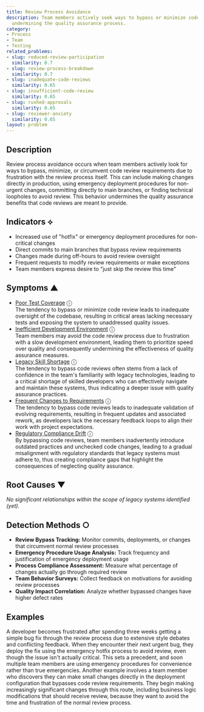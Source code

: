 ```yaml
---
title: Review Process Avoidance
description: Team members actively seek ways to bypass or minimize code review requirements,
  undermining the quality assurance process.
category:
- Process
- Team
- Testing
related_problems:
- slug: reduced-review-participation
  similarity: 0.7
- slug: review-process-breakdown
  similarity: 0.7
- slug: inadequate-code-reviews
  similarity: 0.65
- slug: insufficient-code-review
  similarity: 0.65
- slug: rushed-approvals
  similarity: 0.65
- slug: reviewer-anxiety
  similarity: 0.65
layout: problem
---
```


## Description

Review process avoidance occurs when team members actively look for ways to bypass, minimize, or circumvent code review requirements due to frustration with the review process itself. This can include making changes directly in production, using emergency deployment procedures for non-urgent changes, committing directly to main branches, or finding technical loopholes to avoid review. This behavior undermines the quality assurance benefits that code reviews are meant to provide.

## Indicators ⟡

- Increased use of "hotfix" or emergency deployment procedures for non-critical changes
- Direct commits to main branches that bypass review requirements
- Changes made during off-hours to avoid review oversight
- Frequent requests to modify review requirements or make exceptions
- Team members express desire to "just skip the review this time"

## Symptoms ▲
- [Poor Test Coverage](poor-test-coverage.md) <span class="info-tooltip" title="Confidence: 0.427, Strength: 0.662">ⓘ</span>
<br/>  The tendency to bypass or minimize code review leads to inadequate oversight of the codebase, resulting in critical areas lacking necessary tests and exposing the system to unaddressed quality issues.
- [Inefficient Development Environment](inefficient-development-environment.md) <span class="info-tooltip" title="Confidence: 0.386, Strength: 0.678">ⓘ</span>
<br/>  Team members may avoid the code review process due to frustration with a slow development environment, leading them to prioritize speed over quality and consequently undermining the effectiveness of quality assurance measures.
- [Legacy Skill Shortage](legacy-skill-shortage.md) <span class="info-tooltip" title="Confidence: 0.366, Strength: 0.651">ⓘ</span>
<br/>  The tendency to bypass code reviews often stems from a lack of confidence in the team's familiarity with legacy technologies, leading to a critical shortage of skilled developers who can effectively navigate and maintain these systems, thus indicating a deeper issue with quality assurance practices.
- [Frequent Changes to Requirements](frequent-changes-to-requirements.md) <span class="info-tooltip" title="Confidence: 0.352, Strength: 0.585">ⓘ</span>
<br/>  The tendency to bypass code reviews leads to inadequate validation of evolving requirements, resulting in frequent updates and associated rework, as developers lack the necessary feedback loops to align their work with project expectations.
- [Regulatory Compliance Drift](regulatory-compliance-drift.md) <span class="info-tooltip" title="Confidence: 0.334, Strength: 0.638">ⓘ</span>
<br/>  By bypassing code reviews, team members inadvertently introduce outdated practices and unchecked code changes, leading to a gradual misalignment with regulatory standards that legacy systems must adhere to, thus creating compliance gaps that highlight the consequences of neglecting quality assurance.

## Root Causes ▼

*No significant relationships within the scope of legacy systems identified (yet).*

## Detection Methods ○

- **Review Bypass Tracking:** Monitor commits, deployments, or changes that circumvent normal review processes
- **Emergency Procedure Usage Analysis:** Track frequency and justification of emergency deployment usage
- **Process Compliance Assessment:** Measure what percentage of changes actually go through required review
- **Team Behavior Surveys:** Collect feedback on motivations for avoiding review processes  
- **Quality Impact Correlation:** Analyze whether bypassed changes have higher defect rates

## Examples

A developer becomes frustrated after spending three weeks getting a simple bug fix through the review process due to extensive style debates and conflicting feedback. When they encounter their next urgent bug, they deploy the fix using the emergency hotfix process to avoid review, even though the issue isn't actually critical. This sets a precedent, and soon multiple team members are using emergency procedures for convenience rather than true emergencies. Another example involves a team member who discovers they can make small changes directly in the deployment configuration that bypasses code review requirements. They begin making increasingly significant changes through this route, including business logic modifications that should receive review, because they want to avoid the time and frustration of the normal review process.
